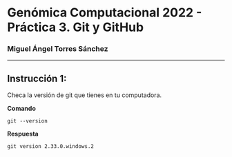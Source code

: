# Genómica Computacional 2022 - Práctica 3. Git y GitHub 
### Miguel Ángel Torres Sánchez
***

## Instrucción 1: 

Checa la versión de git que tienes en tu computadora.

**Comando**

    git --version

**Respuesta**

    git version 2.33.0.windows.2
